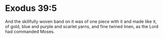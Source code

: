 # Exodus 39:5

And the skillfully woven band on it was of one piece with it and made like it, of gold, blue and purple and scarlet yarns, and fine twined linen, as the Lord had commanded Moses.
